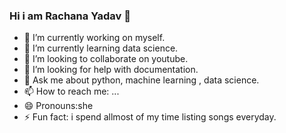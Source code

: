 ### Hi i am Rachana Yadav 👋

- 🔭 I’m currently working on myself.
- 🌱 I’m currently learning data science.
- 👯 I’m looking to collaborate on youtube.
- 🤔 I’m looking for help with documentation.
- 💬 Ask me about python, machine learning , data science.
- 📫 How to reach me: ...
- 😄 Pronouns:she
- ⚡ Fun fact: i spend allmost of my time listing songs everyday.

